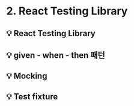# 2. React Testing Library

## 💡 React Testing Library

## 💡 given - when - then 패턴

## 💡 Mocking

## 💡 Test fixture
